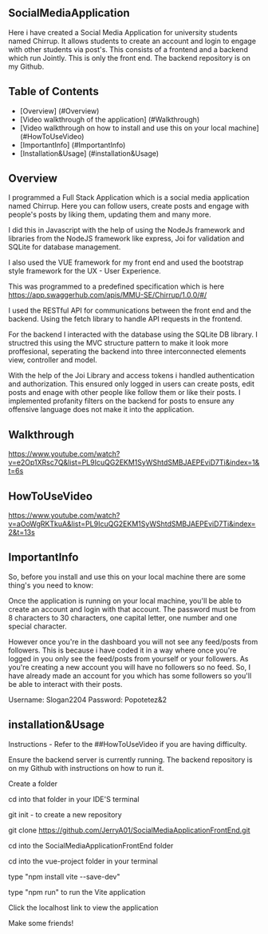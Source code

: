 ## SocialMediaApplication

Here i have created a Social Media Application for university students named Chirrup. It allows students to create an account and login to engage with other students via post's. 
This consists of a frontend and a backend which run Jointly. This is only the front end. The backend repository is on my Github.

## Table of Contents
- [Overview] (#Overview)
- [Video walkthrough of the application] (#Walkthrough)
- [Video walkthrough on how to install and use this on your local machine] (#HowToUseVideo)
- [ImportantInfo] (#ImportantInfo)
- [Installation&Usage] (#installation&Usage)
  

## Overview

I programmed a Full Stack Application which is a social media application named Chirrup. Here you can follow users, create posts and engage with people's posts by liking them, updating them and many more. 

I did this in Javascript with the help of using the NodeJs framework and libraries from the NodeJS framework like express, Joi for validation and SQLite for database management. 

I also used the VUE framework for my front end and used the bootstrap style framework for the UX - User Experience.

This was programmed to a predefined specification which is here https://app.swaggerhub.com/apis/MMU-SE/Chirrup/1.0.0/#/

I used the RESTful API for communications between the front end and the backend. Using the fetch library to handle API requests in the frontend.

For the backend I interacted with the database using the SQLite DB library. I structred this using the MVC structure pattern to make it look more proffesional, seperating the backend into three interconnected elements view, controller and model.

With the help of the Joi Library and access tokens i handled authentication and authorization. This ensured only logged in users can create posts, edit posts and enage with other people like follow them or like their posts.
I implemented profanity filters on the backend for posts to ensure any offensive language does not make it into the application.




## Walkthrough

https://www.youtube.com/watch?v=e2Op1XRsc7Q&list=PL9IcuQG2EKM1SyWShtdSMBJAEPEviD7Ti&index=1&t=6s


## HowToUseVideo

https://www.youtube.com/watch?v=aOoWgRKTkuA&list=PL9IcuQG2EKM1SyWShtdSMBJAEPEviD7Ti&index=2&t=13s

## ImportantInfo
So, before you install and use this on your local machine there are some thing's you need to know:

Once the application is running on your local machine, you'll be able to create an account and login with that account. The password must be from 8 characters to 30 characters, one capital letter, one number and one special character.

However once you're in the dashboard you will not see any feed/posts from followers. 
This is because i have coded it in a way where once you're logged in you only see the feed/posts from yourself or your followers. As you're creating a new account you will have no followers so no feed.
So, I have already made an account for you which has some followers so you'll be able to interact with their posts.

Username: Slogan2204
Password: Popotetez&2

## installation&Usage
Instructions - Refer to the ##HowToUseVideo if you are having difficulty.

Ensure the backend server is currently running. The backend repository is on my Github with instructions on how to run it.

Create a folder 

cd into that folder in your IDE'S terminal

git init - to create a new repository

git clone https://github.com/JerryA01/SocialMediaApplicationFrontEnd.git

cd into the SocialMediaApplicationFrontEnd folder

cd into the vue-project folder in your terminal

type "npm install vite --save-dev"

type "npm run" to run the Vite application

Click the localhost link to view the application

Make some friends!




